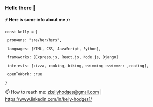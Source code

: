 ### Hello there 👋

####  ⚡ Here is some info about me ⚡:

`const kelly = {`  

  ` pronouns: "she/her/hers",`  
  
  ` languages: [HTML, CSS, JavaScript, Python],`  
  
  ` frameworks: [Express.js, React.js, Node.js, Django],`  
  
  ` interests: [pizza, cooking, biking, swimming :swimmer: ,reading],`  
  
  ` openToWork: true`  
  
`}
`
 
  
📫 How to reach me: zkellyhodges@gmail.com || https://www.linkedin.com/in/kelly-hodges1/

<!--
**khodgesx/khodgesx** is a ✨ _special_ ✨ repository because its `README.md` (this file) appears on your GitHub profile.



-->
